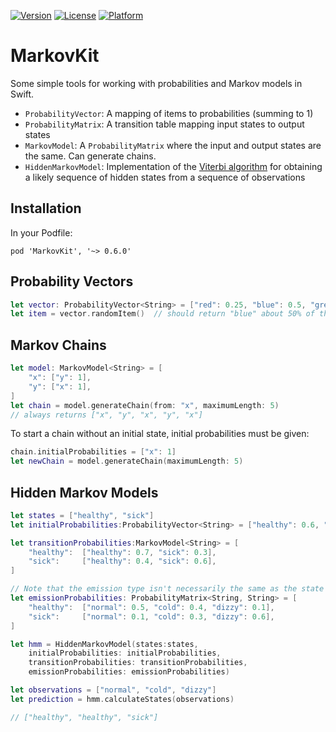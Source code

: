 [![Version](https://img.shields.io/cocoapods/v/MarkovKit.svg?style=flat)](http://cocoapods.org/pods/MarkovKit)
[![License](https://img.shields.io/cocoapods/l/MarkovKit.svg?style=flat)](http://cocoapods.org/pods/MarkovKit)
[![Platform](https://img.shields.io/cocoapods/p/MarkovKit.svg?style=flat)](http://cocoapods.org/pods/MarkovKit)

# MarkovKit

Some simple tools for working with probabilities and Markov models in Swift.

* `ProbabilityVector`: A mapping of items to probabilities (summing to 1)
* `ProbabilityMatrix`: A transition table mapping input states to output states
* `MarkovModel`: A `ProbabilityMatrix` where the input and output states are the same.  Can generate chains.
* `HiddenMarkovModel`: Implementation of the [Viterbi algorithm](https://en.wikipedia.org/wiki/Viterbi_algorithm) for obtaining a likely sequence of hidden states from a sequence of observations

## Installation

In your Podfile:

```
pod 'MarkovKit', '~> 0.6.0'
```

## Probability Vectors

```swift
let vector: ProbabilityVector<String> = ["red": 0.25, "blue": 0.5, "green": 0.25]
let item = vector.randomItem()  // should return "blue" about 50% of the time
```

## Markov Chains

```swift
let model: MarkovModel<String> = [
    "x": ["y": 1],
    "y": ["x": 1],
]
let chain = model.generateChain(from: "x", maximumLength: 5)
// always returns ["x", "y", "x", "y", "x"]
```

To start a chain without an initial state, initial probabilities must be given:

```swift
chain.initialProbabilities = ["x": 1]
let newChain = model.generateChain(maximumLength: 5)

```


## Hidden Markov Models

```swift
let states = ["healthy", "sick"]
let initialProbabilities:ProbabilityVector<String> = ["healthy": 0.6, "sick": 0.4]

let transitionProbabilities:MarkovModel<String> = [
    "healthy":  ["healthy": 0.7, "sick": 0.3],
    "sick":     ["healthy": 0.4, "sick": 0.6],
]

// Note that the emission type isn't necessarily the same as the state type.
let emissionProbabilities: ProbabilityMatrix<String, String> = [
    "healthy":  ["normal": 0.5, "cold": 0.4, "dizzy": 0.1],
    "sick":     ["normal": 0.1, "cold": 0.3, "dizzy": 0.6],
]

let hmm = HiddenMarkovModel(states:states, 
    initialProbabilities: initialProbabilities, 
    transitionProbabilities: transitionProbabilities, 
    emissionProbabilities: emissionProbabilities)

let observations = ["normal", "cold", "dizzy"]
let prediction = hmm.calculateStates(observations)

// ["healthy", "healthy", "sick"]
```

